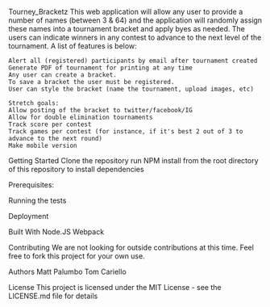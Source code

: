 Tourney_Bracketz
This web application will allow any user to provide a number of names (between 3 & 64) and the application will randomly assign these names into a tournament bracket and apply byes as needed. The users can indicate winners in any contest to advance to the next level of the tournament. A list of features is below:

    Alert all (registered) participants by email after tournament created
    Generate PDF of tournament for printing at any time
    Any user can create a bracket.
    To save a bracket the user must be registered.
    User can style the bracket (name the tournament, upload images, etc)

    Stretch goals:
    Allow posting of the bracket to twitter/facebook/IG
    Allow for double elimination tournaments
    Track score per contest
    Track games per contest (for instance, if it's best 2 out of 3 to advance to the next round)
    Make mobile version


Getting Started
Clone the repository
run NPM install from the root directory of this repository to install dependencies

Prerequisites:

Running the tests

Deployment


Built With
Node.JS
Webpack


Contributing
We are not looking for outside contributions at this time. Feel free to fork this project for your own use.

Authors
Matt Palumbo
Tom Cariello


License
This project is licensed under the MIT License - see the LICENSE.md file for details